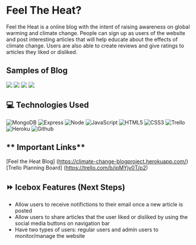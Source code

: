 # Feel The Heat?
Feel the Heat is a online blog with the intent of raising awareness on global warming and climate change. People can sign up as users of the website and post interesting articles that will help educate about the effects of climate change. Users are also able to create reviews and give ratings to articles they liked or disliked.

## **Samples of Blog**
<img src = https://i.imgur.com/fNjLwlr.jpg>
<img src = https://i.imgur.com/4QiDHqk.jpg>
<img src = https://i.imgur.com/F0sJYsn.jpg>
<img src = https://i.imgur.com/FjifRrd.jpg>

## :computer: **Technologies Used**
![MongoDB](https://img.shields.io/badge/-MongoDB-333?style=flat&logo=mongodb)
![Express](https://img.shields.io/badge/-Express-333?style=flat&logo=express)
![Node](https://img.shields.io/badge/-Node.js-333?style=flat&logo=node.js)
![JavaScript](https://img.shields.io/badge/-JavaScript-333?style=flat&logo=javascript)
![HTML5](https://img.shields.io/badge/-HTML5-333?style=flat&logo=html5)
![CSS3](https://img.shields.io/badge/-CSS-333?style=flat&logo=css3)
![Trello](https://img.shields.io/badge/-Trello-333?style=flat&logo=trello)
![Heroku](https://img.shields.io/badge/-Heroku-333?style=flat&logo=heroku)
![Github](https://img.shields.io/badge/-GitHub-333?style=flat&logo=github)

## ** Important Links**
[Feel the Heat Blog] (https://climate-change-blogproject.herokuapp.com/)
[Trello Planning Board] (https://trello.com/b/ipMYjy0T/p2)


## :fast_forward: **Icebox Features (Next Steps)**
- Allow users to receive notifictions to their email once a new article is posted
- Allow users to share articles that the user liked or disliked by using the social media buttons on navigation bar
- Have two types of users: regular users and admin users to monitor/manage the website